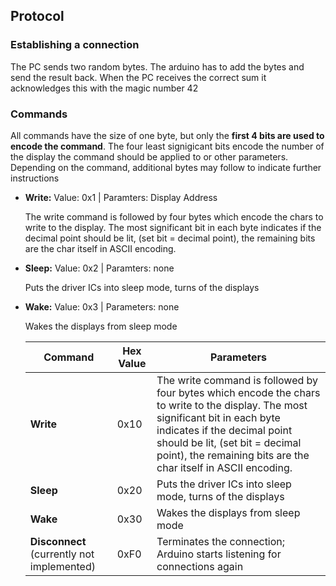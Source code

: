 ## Protocol

### Establishing a connection

The PC sends two random bytes. The arduino has to add the bytes and send the result back.
When the PC receives the correct sum it acknowledges this with the magic number 42

### Commands

All commands have the size of one byte, but only the **first 4 bits are used to encode the command**. The four least signigicant bits encode the number of the display the command should be applied to or other parameters.  Depending on the command, additional bytes may follow to indicate further instructions

* __Write:__ Value: 0x1 | Paramters: Display Address 

    The write command is followed by four bytes which encode the chars to write to the display. The most significant bit in each byte indicates if the decimal point should be lit, (set bit = decimal point), the remaining bits are the char itself in ASCII encoding. 
    
* __Sleep:__ Value: 0x2 | Paramters: none

    Puts the driver ICs into sleep mode, turns of the displays
    
* __Wake:__ Value: 0x3 | Parameters: none

    Wakes the displays from sleep mode

    | Command                                    | Hex Value | Parameters                                                   |
    | ------------------------------------------ | --------- | ------------------------------------------------------------ |
    | **Write**                                  | 0x10      | The write command is followed by four bytes which encode the chars to write to the display. The most significant bit in each byte indicates if the decimal point should be lit, (set bit = decimal point), the remaining bits are the char itself in ASCII encoding. |
    | **Sleep**                                  | 0x20      | Puts the driver ICs into sleep mode, turns of the displays   |
    | **Wake**                                   | 0x30      | Wakes the displays from sleep mode                           |
    | **Disconnect** (currently not implemented) | 0xF0      | Terminates the connection; Arduino starts listening for connections again |

